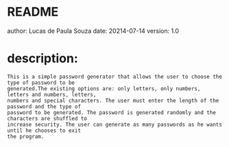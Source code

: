 # README
author: Lucas de Paula Souza
date: 20214-07-14
version: 1.0

# description: 
    This is a simple password generator that allows the user to choose the type of password to be 
    generated.The existing options are: only letters, only numbers, letters and numbers, letters, 
    numbers and special characters. The user must enter the length of the password and the type of 
    password to be generated. The password is generated randomly and the characters are shuffled to 
    increase security. The user can generate as many passwords as he wants until he chooses to exit 
    the program.
